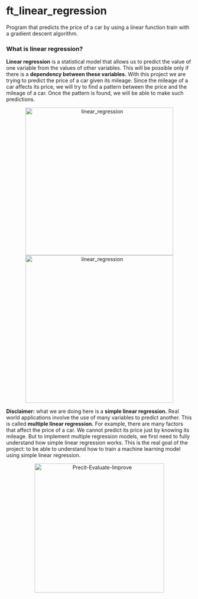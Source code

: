 # ft_linear_regression
Program that predicts the price of a car by using a linear function train with a gradient descent algorithm.

### What is linear regression?
**Linear regression** is a statistical model that allows us to predict the value of one variable from the values of other variables. This will be possible only if there is a **dependency between these variables.** With this project we are trying to predict the price of a car given its mileage. Since the mileage of a car affects its price, we will try to find a pattern between the price and the mileage of a car. Once the pattern is found, we will be able to make such predictions.<br>

<div align="center">
<img width=400 alt="linear_regression" src="https://user-images.githubusercontent.com/74931024/169714421-206a152d-1683-4d51-9628-49186b323ac9.png">
<img width=400 alt="linear_regression" src="https://user-images.githubusercontent.com/74931024/169714395-3a0a370a-8073-4bb3-9485-02a87abdafd8.png">
</div>
                                                                                                                                                    
**Disclaimer:** what we are doing here is a **simple linear regression.** Real world applications involve the use of many variables to predict another. This is called **multiple linear regression.** For example, there are many factors that affect the price of a car. We cannot predict its price just by knowing its mileage. But to implement multiple regression models, we first need to fully understand how simple linear regression works. This is the real goal of the project: to be able to understand how to train a machine learning model using simple linear regression.<br>

<div align="center">
<img width=350 alt="Precit-Evaluate-Improve" src="https://user-images.githubusercontent.com/74931024/169713947-5da770bd-ed9d-4a7c-8875-81806f2b605a.jpeg">
</div>
